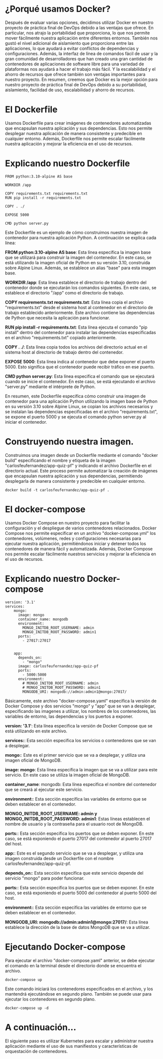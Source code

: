 # ¿Porqué usamos Docker?

Después de evaluar varias opciones, decidimos utilizar Docker en nuestro proyecto de práctica final de DevOps debido a las ventajas que ofrece. En particular, nos atrajo la portabilidad que proporciona, lo que nos permite mover fácilmente nuestra aplicación entre diferentes entornos. También nos gustó el nivel adicional de aislamiento que proporciona entre las aplicaciones, lo que ayudará a evitar conflictos de dependencias y configuraciones. Además, la interfaz de línea de comandos fácil de usar y la gran comunidad de desarrolladores que han creado una gran cantidad de contenedores de aplicaciones de software libre para una variedad de plataformas nos ayudará a hacer el trabajo más fácil. Y la escalabilidad y el ahorro de recursos que ofrece también son ventajas importantes para nuestro proyecto. En resumen, creemos que Docker es la mejor opción para nuestro proyecto de práctica final de DevOps debido a su portabilidad, aislamiento, facilidad de uso, escalabilidad y ahorro de recursos.

# El Dockerfile
Usamos Dockerfile para crear imágenes de contenedores automatizadas que encapsulan nuestra aplicación y sus dependencias. Esto nos permite desplegar nuestra aplicación de manera consistente y predecible en cualquier entorno. Además, Dockerfile nos permite escalar fácilmente nuestra aplicación y mejorar la eficiencia en el uso de recursos.

# Explicando nuestro Dockerfile 

```
FROM python:3.10-alpine AS base

WORKDIR /app

COPY requirements.txt requirements.txt
RUN pip install -r requirements.txt

COPY . ./

EXPOSE 5000

CMD python server.py
```

Este Dockerfile es un ejemplo de cómo construimos nuestra imagen de contenedor para nuestra aplicación Python. A continuación se explica cada línea:

**FROM python:3.10-alpine AS base**: Esta línea especifica la imagen base que se utilizará para construir la imagen del contenedor. En este caso, se está utilizando la imagen oficial de Python en su versión 3.10, construida sobre Alpine Linux. Además, se establece un alias "base" para esta imagen base.

**WORKDIR /app**: Esta línea establece el directorio de trabajo dentro del contenedor donde se ejecutarán los comandos siguientes. En este caso, se establece el directorio "/app" como el directorio de trabajo.

**COPY requirements.txt requirements.txt**: Esta línea copia el archivo "requirements.txt" desde el sistema host al contenedor en el directorio de trabajo establecido anteriormente. Este archivo contiene las dependencias de Python que necesita la aplicación para funcionar.

**RUN pip install -r requirements.txt**: Esta línea ejecuta el comando "pip install" dentro del contenedor para instalar las dependencias especificadas en el archivo "requirements.txt" copiado anteriormente.

**COPY . ./**: Esta línea copia todos los archivos del directorio actual en el sistema host al directorio de trabajo dentro del contenedor.

**EXPOSE 5000**: Esta línea indica al contenedor que debe exponer el puerto 5000. Esto significa que el contenedor puede recibir tráfico en ese puerto.

**CMD python server.py**: Esta línea especifica el comando que se ejecutará cuando se inicie el contenedor. En este caso, se está ejecutando el archivo "server.py" mediante el intérprete de Python.

En resumen, este Dockerfile especifica cómo construir una imagen de contenedor para una aplicación Python utilizando la imagen base de Python en su versión 3.10 sobre Alpine Linux, se copian los archivos necesarios y se instalan las dependencias especificadas en el archivo "requirements.txt", se expone el puerto 5000 y se ejecuta el comando python server.py al iniciar el contenedor.

# Construyendo nuestra imagen.

Construimos una imagen desde un Dockerfile mediante el comando "docker build" especificando el nombre y etiqueta de la imagen "carlosfeufernandez/app-quiz-pf" y indicando el archivo Dockerfile en el directorio actual. Este proceso permite automatizar la creación de imágenes que encapsulan nuestra aplicación y sus dependencias, permitiendo desplegarla de manera consistente y predecible en cualquier entorno.

```
docker build -t carlosfeufernandez/app-quiz-pf .
```

# El docker-compose 

Usamos Docker Compose en nuestro proyecto para facilitar la configuración y el despliegue de varios contenedores relacionados. Docker Compose nos permite especificar en un archivo "docker-compose.yml" los contenedores, volúmenes, redes y configuraciones necesarias para ejecutar nuestra aplicación, permitiéndonos iniciar y detener todos los contenedores de manera fácil y automatizada. Además, Docker Compose nos permite escalar fácilmente nuestros servicios y mejorar la eficiencia en el uso de recursos.

# Explicando nuestro Docker-compose 

```
version: '3.1'
services:
    mongo:
      image: mongo
      container_name: mongodb
      environment:
        MONGO_INITDB_ROOT_USERNAME: admin
        MONGO_INITDB_ROOT_PASSWORD: admin1
      ports:
        - 27017:27017

      
    app:
      depends_on:
        - "mongo"
      image: carlosfeufernandez/app-quiz-pf
      ports: 
        - 5000:5000
      environment:
        # MONGO_INITDB_ROOT_USERNAME: admin
        # MONGO_INITDB_ROOT_PASSWORD: admin1
        MONGODB_URI: mongodb://admin:admin1@mongo:27017/
```

Básicamente, este archivo "docker-compose.yaml" especifica la versión de Docker Compose y dos servicios "mongo" y "app" que se van a desplegar, especificando las imagenes a utilizar, los nombres de los contenedores, las variables de entorno, las dependencias y los puertos a exponer.

**version: '3.1'**: Esta línea especifica la versión de Docker Compose que se está utilizando en este archivo.

**services:**: Esta sección especifica los servicios o contenedores que se van a desplegar.

**mongo:**: Este es el primer servicio que se va a desplegar, y utiliza una imagen oficial de MongoDB.

**image: mongo**: Esta línea especifica la imagen que se va a utilizar para este servicio. En este caso se utiliza la imagen oficial de MongoDB.

**container_name**: mongodb: Esta línea especifica el nombre del contenedor que se creará al ejecutar este servicio.

**environment:**: Esta sección especifica las variables de entorno que se deben establecer en el contenedor.

**MONGO_INITDB_ROOT_USERNAME: admin y MONGO_INITDB_ROOT_PASSWORD: admin1**: Estas líneas establecen el nombre de usuario y la contraseña para el usuario root de MongoDB.

**ports:**: Esta sección especifica los puertos que se deben exponer. En este caso, se está exponiendo el puerto 27017 del contenedor al puerto 27017 del host.

**app:**: Este es el segundo servicio que se va a desplegar, y utiliza una imagen construida desde un Dockerfile con el nombre carlosfeufernandez/app-quiz-pf.

**depends_on:**: Esta sección especifica que este servicio depende del servicio "mongo" para poder funcionar.

**ports:**: Esta sección especifica los puertos que se deben exponer. En este caso, se está exponiendo el puerto 5000 del contenedor al puerto 5000 del host.

**environment:**: Esta sección especifica las variables de entorno que se deben establecer en el contenedor.

**MONGODB_URI: mongodb://admin:admin1@mongo:27017/**: Esta línea establece la dirección de la base de datos MongoDB que se va a utilizar.


# Ejecutando Docker-compose

Para ejecutar el archivo "docker-compose.yaml" anterior, se debe ejecutar el comando en la terminal desde el directorio donde se encuentra el archivo.
```
docker-compose up
``` 
Este comando iniciará los contenedores especificados en el archivo, y los mantendrá ejecutándose en segundo plano. También se puede usar para ejecutar los contenedores en segundo plano.

```
docker-compose up -d
```
# A continuación...

El siguiente paso es utilizar Kubernetes para escalar y administrar nuestra aplicación mediante el uso de sus manifiestos y características de orquestación de contenedores.
